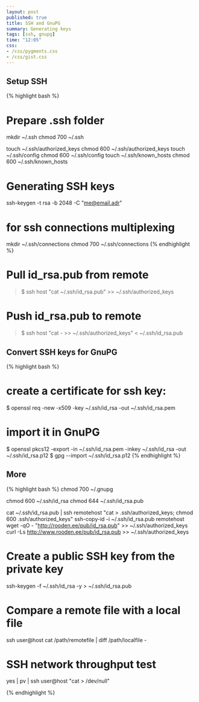 ```yaml
---
layout: post
published: true
title: SSH and GnuPG
summary: Generating keys
tags: [ssh, gnupg]
time: "12:05"
css:
- /css/pygments.css
- /css/gist.css
---
```


Setup SSH
---------

{% highlight bash %}
# Prepare .ssh folder
mkdir ~/.ssh
chmod 700 ~/.ssh

touch ~/.ssh/authorized_keys
chmod 600 ~/.ssh/authorized_keys
touch ~/.ssh/config
chmod 600 ~/.ssh/config
touch ~/.ssh/known_hosts
chmod 600 ~/.ssh/known_hosts

# Generating SSH keys
ssh-keygen -t rsa -b 2048 -C "me@email.adr"

# for ssh connections multiplexing
mkdir ~/.ssh/connections
chmod 700 ~/.ssh/connections
{% endhighlight %}


# Pull id_rsa.pub from remote

> $ ssh host "cat ~/.ssh/id_rsa.pub" >> ~/.ssh/authorized_keys 


# Push id_rsa.pub to remote

> $ ssh host "cat - >> ~/.ssh/authorized_keys" < ~/.ssh/id_rsa.pub


Convert SSH keys for GnuPG
--------------------------

{% highlight bash %}
# create a certificate for ssh key:
$ openssl req -new -x509 -key ~/.ssh/id_rsa -out ~/.ssh/id_rsa.pem
# import it in GnuPG
$ openssl pkcs12 -export -in ~/.ssh/id_rsa.pem -inkey ~/.ssh/id_rsa -out ~/.ssh/id_rsa.p12
$ gpg --import ~/.ssh/id_rsa.p12
{% endhighlight %}

More
----

{% highlight bash %}
chmod 700 ~/.gnupg

chmod 600 ~/.ssh/id_rsa
chmod 644 ~/.ssh/id_rsa.pub  

cat ~/.ssh/id_rsa.pub | ssh remotehost "cat > .ssh/authorized_keys; chmod 600 .ssh/authorized_keys"
ssh-copy-id -i ~/.ssh/id_rsa.pub remotehost
wget -qO - "http://rooden.ee/pub/id_rsa.pub" >> ~/.ssh/authorized_keys
curl -Ls http://www.rooden.ee/pub/id_rsa.pub >> ~/.ssh/authorized_keys

# Create a public SSH key from the private key
ssh-keygen -f ~/.ssh/id_rsa -y > ~/.ssh/id_rsa.pub

# Compare a remote file with a local file
ssh user@host cat /path/remotefile | diff /path/localfile -

# SSH network throughput test
yes | pv | ssh user@host "cat > /dev/null"

{% endhighlight %}
